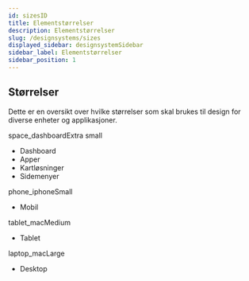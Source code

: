 ```yaml
---
id: sizesID
title: Elementstørrelser
description: Elementstørrelser
slug: /designsystems/sizes
displayed_sidebar: designsystemSidebar
sidebar_label: Elementstørrelser
sidebar_position: 1
---
```


## Størrelser

Dette er en oversikt over hvilke størrelser som skal brukes til design for diverse enheter og applikasjoner.

<div class="devsizes-grid">
    <div class="devsizes-section--container">
        <div class="heading heading__h3--l"><span class="material-symbols-outlined">space_dashboard</span>Extra small</div>
        <ul class="body-text body-text--sml">
            <li>Dashboard</li>
            <li>Apper</li>
            <li>Kartløsninger</li>
            <li>Sidemenyer</li>
        </ul>
    </div>
    <div class="devsizes-section--container">
        <div class="heading heading__h3--l"><span class="material-symbols-outlined material-symbols-outlined--filled">phone_iphone</span>Small</div>
        <ul class="body-text body-text--sml">
            <li>Mobil</li>
        </ul>
    </div>
    <div class="devsizes-section--container">
        <div class="heading heading__h3--l"><span class="material-symbols-outlined material-symbols-outlined--filled">tablet_mac</span>Medium</div>
        <ul class="body-text body-text--sml">
            <li>Tablet</li>
        </ul>
    </div>
    <div class="devsizes-section--container">
        <div class="heading heading__h3--l"><span class="material-symbols-outlined">laptop_mac</span>Large</div>
        <ul class="body-text body-text--sml">
            <li>Desktop</li>
        </ul>
    </div>
</div>